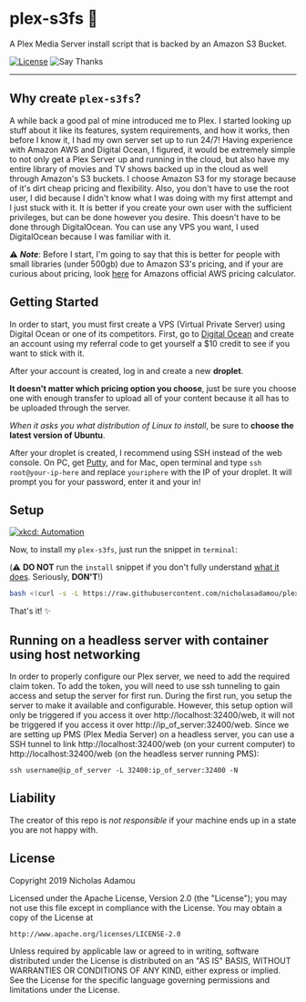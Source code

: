# plex-s3fs 🎥

A Plex Media Server install script that is backed by an Amazon S3 Bucket.

[![License](https://img.shields.io/github/license/nicholasadamou/stockflight.svg?label=License&maxAge=86400)](./LICENSE)
![Say Thanks](https://img.shields.io/badge/say-thanks-ff69b4.svg)

---

## Why create `plex-s3fs`?

A while back a good pal of mine introduced me to Plex. I started looking up stuff about it like its features, system requirements, and how it works, then before I know it, I had my own server set up to run 24/7! Having experience with Amazon AWS and Digital Ocean, I figured, it would be extremely simple to not only get a Plex Server up and running in the cloud, but also have my entire library of movies and TV shows backed up in the cloud as well through Amazon's S3 buckets. I choose Amazon S3 for my storage because of it's dirt cheap pricing and flexibility. Also, you don't have to use the root user, I did because I didn't know what I was doing with my first attempt and I just stuck with it. It is better if you create your own user with the sufficient privileges, but can be done however you desire. This doesn't have to be done through DigitalOcean. You can use any VPS you want, I used DigitalOcean because I was familiar with it.

⚠️ _**Note**_: Before I start, I'm going to say that this is better for people with small libraries (under 500gb) due to Amazon S3's pricing, and if your are curious about pricing, look [here](http://calculator.s3.amazonaws.com/index.html) for Amazons official AWS pricing calculator.

## Getting Started

In order to start, you must first create a VPS (Virtual Private Server) using Digital Ocean or one of its competitors. First, go to [Digital Ocean](https://m.do.co/c/6256ee0966d5) and create an account using my referral code to get yourself a \$10 credit to see if you want to stick with it.

After your account is created, log in and create a new **droplet**.

**It doesn't matter which pricing option you choose**, just be sure you choose one with enough transfer to upload all of your content because it all has to be uploaded through the server.

_When it asks you what distribution of Linux to install_, be sure to **choose the latest version of Ubuntu**.

After your droplet is created, I recommend using SSH instead of the web console. On PC, get [Putty](http://www.chiark.greenend.org.uk/~sgtatham/putty/), and for Mac, open terminal and type `ssh root@your-ip-here` and replace `youriphere` with the IP of your droplet. It will prompt you for your password, enter it and your in!

## Setup

[![xkcd: Automation](http://imgs.xkcd.com/comics/automation.png)](http://xkcd.com/1319/)

Now, to install my `plex-s3fs`, just run the snippet in `terminal`:

(⚠️ **DO NOT** run the `install` snippet if you don't fully
understand [what it does](install.sh). Seriously, **DON'T**!)

```bash
bash <(curl -s -L https://raw.githubusercontent.com/nicholasadamou/plex-s3fs/master/install.sh)
```

That's it! ✨

## Running on a headless server with container using host networking

In order to properly configure our Plex server, we need to add the required claim token. To add the token, you will need to use ssh tunneling to gain access and setup the server for first run. During the first run, you setup the server to make it available and configurable. However, this setup option will only be triggered if you access it over http://localhost:32400/web, it will not be triggered if you access it over http://ip_of_server:32400/web. Since we are setting up PMS (Plex Media Server) on a headless server, you can use a SSH tunnel to link http://localhost:32400/web (on your current computer) to http://localhost:32400/web (on the headless server running PMS):

`ssh username@ip_of_server -L 32400:ip_of_server:32400 -N`

## Liability

The creator of this repo is _not responsible_ if your machine ends up in a state you are not happy with.

## License

Copyright 2019 Nicholas Adamou

Licensed under the Apache License, Version 2.0 (the "License");
you may not use this file except in compliance with the License.
You may obtain a copy of the License at

    http://www.apache.org/licenses/LICENSE-2.0

Unless required by applicable law or agreed to in writing, software
distributed under the License is distributed on an "AS IS" BASIS,
WITHOUT WARRANTIES OR CONDITIONS OF ANY KIND, either express or implied.
See the License for the specific language governing permissions and
limitations under the License.
